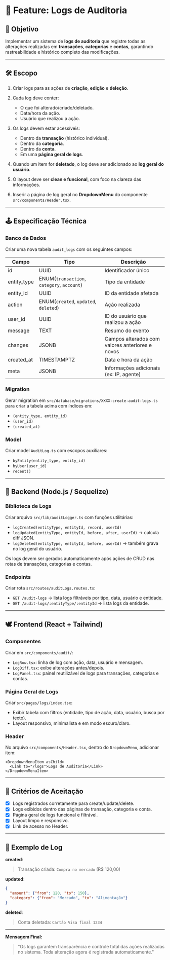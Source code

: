 # 🔧 Feature: Logs de Auditoria

## 🎯 Objetivo

Implementar um sistema de **logs de auditoria** que registre todas as alterações realizadas em **transações**, **categorias** e **contas**, garantindo rastreabilidade e histórico completo das modificações.

---

## 🛠️ Escopo

1. Criar logs para as ações de **criação**, **edição** e **deleção**.
2. Cada log deve conter:

   * O que foi alterado/criado/deletado.
   * Data/hora da ação.
   * Usuário que realizou a ação.
3. Os logs devem estar acessíveis:

   * Dentro da **transação** (histórico individual).
   * Dentro da **categoria**.
   * Dentro da **conta**.
   * Em uma **página geral de logs**.
4. Quando um item for **deletado**, o log deve ser adicionado ao **log geral do usuário**.
5. O layout deve ser **clean e funcional**, com foco na clareza das informações.
6. Inserir a página de log geral no **DropdownMenu** do componente `src/components/Header.tsx`.

---

## 🕹️ Especificação Técnica

### Banco de Dados

Criar uma nova tabela `audit_logs` com os seguintes campos:

| Campo       | Tipo                                       | Descrição                                       |
| ----------- | ------------------------------------------ | ----------------------------------------------- |
| id          | UUID                                       | Identificador único                             |
| entity_type | ENUM(`transaction`, `category`, `account`) | Tipo da entidade                                |
| entity_id   | UUID                                       | ID da entidade afetada                          |
| action      | ENUM(`created`, `updated`, `deleted`)      | Ação realizada                                  |
| user_id     | UUID                                       | ID do usuário que realizou a ação               |
| message     | TEXT                                       | Resumo do evento                                |
| changes     | JSONB                                      | Campos alterados com valores anteriores e novos |
| created_at  | TIMESTAMPTZ                                | Data e hora da ação                             |
| meta        | JSONB                                      | Informações adicionais (ex: IP, agente)         |

### Migration

Gerar migration em `src/database/migrations/XXXX-create-audit-logs.ts` para criar a tabela acima com índices em:

* `(entity_type, entity_id)`
* `(user_id)`
* `(created_at)`

### Model

Criar model `AuditLog.ts` com escopos auxiliares:

* `byEntity(entity_type, entity_id)`
* `byUser(user_id)`
* `recent()`

---

## 🔢 Backend (Node.js / Sequelize)

### Biblioteca de Logs

Criar arquivo `src/lib/auditLogger.ts` com funções utilitárias:

* `logCreated(entityType, entityId, record, userId)`
* `logUpdated(entityType, entityId, before, after, userId)` → calcula diff JSON.
* `logDeleted(entityType, entityId, before, userId)` → também grava no log geral do usuário.

Os logs devem ser gerados automaticamente após ações de CRUD nas rotas de transações, categorias e contas.

### Endpoints

Criar rota `src/routes/auditLogs.routes.ts`:

* `GET /audit-logs` → lista logs filtráveis por tipo, data, usuário e entidade.
* `GET /audit-logs/:entityType/:entityId` → lista logs da entidade.

---

## 🕊️ Frontend (React + Tailwind)

### Componentes

Criar em `src/components/audit/`:

* `LogRow.tsx`: linha de log com ação, data, usuário e mensagem.
* `LogDiff.tsx`: exibe alterações antes/depois.
* `LogPanel.tsx`: painel reutilizável de logs para transações, categorias e contas.

### Página Geral de Logs

Criar `src/pages/logs/index.tsx`:

* Exibir tabela com filtros (entidade, tipo de ação, data, usuário, busca por texto).
* Layout responsivo, minimalista e em modo escuro/claro.

### Header

No arquivo `src/components/Header.tsx`, dentro do `DropdownMenu`, adicionar item:

```tsx
<DropdownMenuItem asChild>
  <Link to="/logs">Logs de Auditoria</Link>
</DropdownMenuItem>
```

---

## 🔎 Critérios de Aceitação

* [x] Logs registrados corretamente para create/update/delete.
* [x] Logs exibidos dentro das páginas de transação, categoria e conta.
* [x] Página geral de logs funcional e filtrável.
* [x] Layout limpo e responsivo.
* [x] Link de acesso no Header.

---

## 🔗 Exemplo de Log

**created**:

> Transação criada: `Compra no mercado` (R$ 120,00)

**updated**:

```json
{
  "amount": {"from": 120, "to": 150},
  "category": {"from": "Mercado", "to": "Alimentação"}
}
```

**deleted**:

> Conta deletada: `Cartão Visa final 1234`

---

**Mensagem Final:**

> "Os logs garantem transparência e controle total das ações realizadas no sistema. Toda alteração agora é registrada automaticamente."
